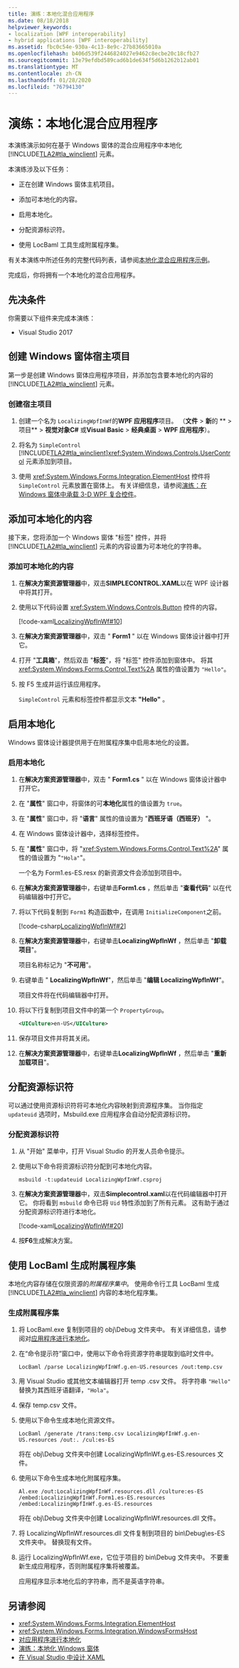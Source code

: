 ```yaml
---
title: 演练：本地化混合应用程序
ms.date: 08/18/2018
helpviewer_keywords:
- localization [WPF interoperability]
- hybrid applications [WPF interoperability]
ms.assetid: fbc0c54e-930a-4c13-8e9c-27b83665010a
ms.openlocfilehash: b406d539f2446824027e9462c8ecbe20c18cfb27
ms.sourcegitcommit: 13e79efdbd589cad6b1de634f5d6b1262b12ab01
ms.translationtype: MT
ms.contentlocale: zh-CN
ms.lasthandoff: 01/28/2020
ms.locfileid: "76794130"
---
```

# <a name="walkthrough-localizing-a-hybrid-application"></a>演练：本地化混合应用程序

本演练演示如何在基于 Windows 窗体的混合应用程序中本地化 [!INCLUDE[TLA2#tla_winclient](../../../../includes/tla2sharptla-winclient-md.md)] 元素。

本演练涉及以下任务：

- 正在创建 Windows 窗体主机项目。

- 添加可本地化的内容。

- 启用本地化。

- 分配资源标识符。

- 使用 LocBaml 工具生成附属程序集。

有关本演练中所述任务的完整代码列表，请参阅[本地化混合应用程序示例](https://go.microsoft.com/fwlink/?LinkID=160015)。

完成后，你将拥有一个本地化的混合应用程序。

## <a name="prerequisites"></a>先决条件

你需要以下组件来完成本演练：

- Visual Studio 2017

## <a name="creating-the-windows-forms-host-project"></a>创建 Windows 窗体宿主项目

第一步是创建 Windows 窗体应用程序项目，并添加包含要本地化的内容的 [!INCLUDE[TLA2#tla_winclient](../../../../includes/tla2sharptla-winclient-md.md)] 元素。

### <a name="to-create-the-host-project"></a>创建宿主项目

1. 创建一个名为 `LocalizingWpfInWf`的**WPF 应用程序**项目。  （**文件** > **新**的 ** > 项目** > **视觉对象C#** 或**Visual Basic** > **经典桌面** > **WPF 应用程序**）。

2. 将名为 `SimpleControl` [!INCLUDE[TLA2#tla_winclient](../../../../includes/tla2sharptla-winclient-md.md)]<xref:System.Windows.Controls.UserControl> 元素添加到项目。

3. 使用 <xref:System.Windows.Forms.Integration.ElementHost> 控件将 `SimpleControl` 元素放置在窗体上。 有关详细信息，请参阅[演练：在 Windows 窗体中承载 3-D WPF 复合控件](walkthrough-hosting-a-3-d-wpf-composite-control-in-windows-forms.md)。

## <a name="adding-localizable-content"></a>添加可本地化的内容

接下来，您将添加一个 Windows 窗体 "标签" 控件，并将 [!INCLUDE[TLA2#tla_winclient](../../../../includes/tla2sharptla-winclient-md.md)] 元素的内容设置为可本地化的字符串。

### <a name="to-add-localizable-content"></a>添加可本地化的内容

1. 在**解决方案资源管理器**中，双击**SIMPLECONTROL.XAML**以在 WPF 设计器中将其打开。

2. 使用以下代码设置 <xref:System.Windows.Controls.Button> 控件的内容。

     [!code-xaml[LocalizingWpfInWf#10](~/samples/snippets/csharp/VS_Snippets_Wpf/LocalizingWpfInWf/CSharp/SimpleControl0.xaml#10)]

3. 在**解决方案资源管理器**中，双击 " **Form1** " 以在 Windows 窗体设计器中打开它。

4. 打开 "**工具箱**"，然后双击 "**标签**"，将 "标签" 控件添加到窗体中。 将其 <xref:System.Windows.Forms.Control.Text%2A> 属性的值设置为 `"Hello"`。

5. 按 F5 生成并运行该应用程序。

     `SimpleControl` 元素和标签控件都显示文本 **"Hello"** 。

## <a name="enabling-localization"></a>启用本地化

Windows 窗体设计器提供用于在附属程序集中启用本地化的设置。

### <a name="to-enable-localization"></a>启用本地化

1. 在**解决方案资源管理器**中，双击 " **Form1.cs** " 以在 Windows 窗体设计器中打开它。

2. 在 "**属性**" 窗口中，将窗体的可**本地化**属性的值设置为 `true`。

3. 在 "**属性**" 窗口中，将 "**语言**" 属性的值设置为 "**西班牙语（西班牙）** "。

4. 在 Windows 窗体设计器中，选择标签控件。

5. 在 "**属性**" 窗口中，将 "<xref:System.Windows.Forms.Control.Text%2A>" 属性的值设置为 "`"Hola"`"。

     一个名为 Form1.es-ES.resx 的新资源文件会添加到项目中。

6. 在**解决方案资源管理器**中，右键单击**Form1.cs** ，然后单击 "**查看代码**" 以在代码编辑器中打开它。

7. 将以下代码复制到 `Form1` 构造函数中，在调用 `InitializeComponent`之前。

     [!code-csharp[LocalizingWpfInWf#2](~/samples/snippets/csharp/VS_Snippets_Wpf/LocalizingWpfInWf/CSharp/Form1.cs#2)]

8. 在**解决方案资源管理器**中，右键单击**LocalizingWpfInWf** ，然后单击 "**卸载项目**"。

     项目名称标记为 "**不可用**"。

9. 右键单击 " **LocalizingWpfInWf**"，然后单击 "**编辑 LocalizingWpfInWf**"。

     项目文件将在代码编辑器中打开。

10. 将以下行复制到项目文件中的第一个 `PropertyGroup`。

    ```xml
    <UICulture>en-US</UICulture>
    ```

11. 保存项目文件并将其关闭。

12. 在**解决方案资源管理器**中，右键单击**LocalizingWpfInWf** ，然后单击 "**重新加载项目**"。

## <a name="assigning-resource-identifiers"></a>分配资源标识符

可以通过使用资源标识符将可本地化内容映射到资源程序集。 当你指定 `updateuid` 选项时，Msbuild.exe 应用程序会自动分配资源标识符。

### <a name="to-assign-resource-identifiers"></a>分配资源标识符

1. 从 "开始" 菜单中，打开 Visual Studio 的开发人员命令提示。

2. 使用以下命令将资源标识符分配到可本地化内容。

    ```console
    msbuild -t:updateuid LocalizingWpfInWf.csproj
    ```

3. 在**解决方案资源管理器**中，双击**Simplecontrol.xaml**以在代码编辑器中打开它。 你将看到 `msbuild` 命令已将 `Uid` 特性添加到了所有元素。 这有助于通过分配资源标识符进行本地化。

     [!code-xaml[LocalizingWpfInWf#20](~/samples/snippets/csharp/VS_Snippets_Wpf/LocalizingWpfInWf/CSharp/SimpleControl.xaml#20)]

4. 按**F6**生成解决方案。

## <a name="using-locbaml-to-produce-a-satellite-assembly"></a>使用 LocBaml 生成附属程序集

本地化内容存储在仅限资源的*附属程序集中*。 使用命令行工具 LocBaml 生成 [!INCLUDE[TLA2#tla_winclient](../../../../includes/tla2sharptla-winclient-md.md)] 内容的本地化程序集。

### <a name="to-produce-a-satellite-assembly"></a>生成附属程序集

1. 将 LocBaml.exe 复制到项目的 obj\Debug 文件夹中。 有关详细信息，请参阅对[应用程序进行本地化](how-to-localize-an-application.md)。

2. 在“命令提示符”窗口中，使用以下命令将资源字符串提取到临时文件中。

    ```console
    LocBaml /parse LocalizingWpfInWf.g.en-US.resources /out:temp.csv
    ```

3. 用 Visual Studio 或其他文本编辑器打开 temp .csv 文件。 将字符串 `"Hello"` 替换为其西班牙语翻译，`"Hola"`。

4. 保存 temp.csv 文件。

5. 使用以下命令生成本地化资源文件。

    ```console
    LocBaml /generate /trans:temp.csv LocalizingWpfInWf.g.en-US.resources /out:. /cul:es-ES
    ```

     将在 obj\Debug 文件夹中创建 LocalizingWpfInWf.g.es-ES.resources 文件。

6. 使用以下命令生成本地化附属程序集。

    ```console
    Al.exe /out:LocalizingWpfInWf.resources.dll /culture:es-ES /embed:LocalizingWpfInWf.Form1.es-ES.resources /embed:LocalizingWpfInWf.g.es-ES.resources
    ```

     将在 obj\Debug 文件夹中创建 LocalizingWpfInWf.resources.dll 文件。

7. 将 LocalizingWpfInWf.resources.dll 文件复制到项目的 bin\Debug\es-ES 文件夹中。 替换现有文件。

8. 运行 LocalizingWpfInWf.exe，它位于项目的 bin\Debug 文件夹中。 不要重新生成应用程序，否则附属程序集将被覆盖。

     应用程序显示本地化后的字符串，而不是英语字符串。

## <a name="see-also"></a>另请参阅

- <xref:System.Windows.Forms.Integration.ElementHost>
- <xref:System.Windows.Forms.Integration.WindowsFormsHost>
- [对应用程序进行本地化](how-to-localize-an-application.md)
- [演练：本地化 Windows 窗体](https://docs.microsoft.com/previous-versions/visualstudio/visual-studio-2010/y99d1cd3(v=vs.100))
- [在 Visual Studio 中设计 XAML](/visualstudio/xaml-tools/designing-xaml-in-visual-studio)
